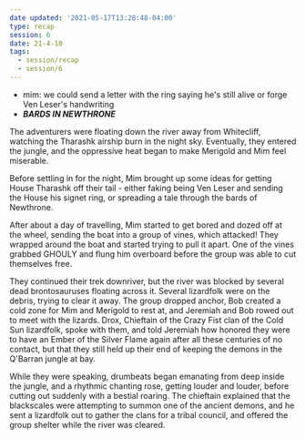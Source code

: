 ```yaml
---
date updated: '2021-05-17T13:28:48-04:00'
type: recap
session: 6
date: 21-4-10
tags:
  - session/recap
  - session/6
---
```


- mim: we could send a letter with the ring saying he's still alive or forge Ven Leser's handwriting
- _**BARDS IN NEWTHRONE**_

The adventurers were floating down the river away from Whitecliff, watching the Tharashk airship burn in the night sky. Eventually, they entered the jungle, and the oppressive heat began to make Merigold and Mim feel miserable.

Before settling in for the night, Mim brought up some ideas for getting House Tharashk off their tail - either faking being Ven Leser and sending the House his signet ring, or spreading a tale through the bards of Newthrone.

After about a day of travelling, Mim started to get bored and dozed off at the wheel, sending the boat into a group of vines, which attacked! They wrapped around the boat and started trying to pull it apart. One of the vines grabbed GHOULY and flung him overboard before the group was able to cut themselves free.

They continued their trek downriver, but the river was blocked by several dead brontosauruses floating across it.  Several lizardfolk were on the debris, trying to clear it away. The group dropped anchor, Bob created a cold zone for Mim and Merigold to rest at, and Jeremiah and Bob rowed out to meet with the lizards. Drox, Chieftain of the Crazy Fist clan of the Cold Sun lizardfolk, spoke with them, and told Jeremiah how honored they were to have an Ember of the Silver Flame again after all these centuries of no contact, but that they still held up their end of keeping the demons in the Q'Barran jungle at bay.

While they were speaking, drumbeats began emanating from deep inside the jungle, and a rhythmic chanting rose, getting louder and louder, before cutting out suddenly with a bestial roaring. The chieftain explained that the blackscales were attempting to summon one of the ancient demons, and he sent a lizardfolk out to gather the clans for a tribal council, and offered the group shelter while the river was cleared.
